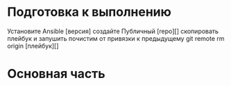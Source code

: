 # Подготовка к выполнению
Установите Ansible
[версия]
создайте Публичный
[repo][]
скопировать плейбук и запушить
почистим от привязки к предыдущему
git remote rm origin
[плейбук][]

# Основная часть

